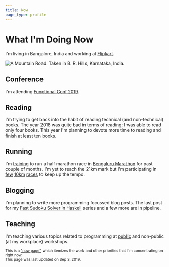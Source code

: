 ```yaml
---
title: Now
page_type: profile
---
```

# What I'm Doing Now

I'm living in Bangalore, India and working at [Flipkart].

![A Mountain Road. Taken in B. R. Hills, Karnataka, India.](/photos/images/zP05Af7gb3rWgFBZSxE2X3j1H0GP8kmA.jpg)

## Conference

I'm attending [Functional Conf 2019].

## Reading

I'm trying to get back into the habit of reading technical (and non-technical) books. The year 2018 was quite bad in terms of reading; I was able to read only four books. This year I'm planning to devote more time to reading and finish at least ten books.

## Running

I'm [training] to run a half marathon race in [Bengaluru Marathon] for past couple of months. I'm yet to reach the 21km mark but I'm participating in [few][1] [10km][2] [races][3] to keep up the tempo.

## Blogging

I'm planning to write more programming focussed blog posts. The last post for my [Fast Sudoku Solver in Haskell] series and a few more are in pipeline.

## Teaching

I'm teaching various topics related to programming at [public][cljbridge] and non-public (at my workplace) workshops.

<small>This is a ["now page"] which itemizes the work and other priorities that I'm concentrating on right now.<br>This page was last updated on Sep 3, 2019.</small>

[Flipkart]: https://en.wikipedia.org/wiki/Flipkart
[training]: /activities/
[Fast Sudoku Solver in Haskell]: /posts/fast-sudoku-solver-in-haskell-1/
["now page"]: https://nownownow.com/about
[cljbridge]: https://www.meetup.com/meetup-group-JrOdKOTm/events/258870033
[Bengaluru Marathon]: http://bengalurumarathon.in
[Functional Conf 2019]: https://functionalconf.com/

[1]: https://www.strava.com/activities/1995339863
[2]: https://www.strava.com/activities/2006891713
[3]: https://www.strava.com/activities/2170726926

